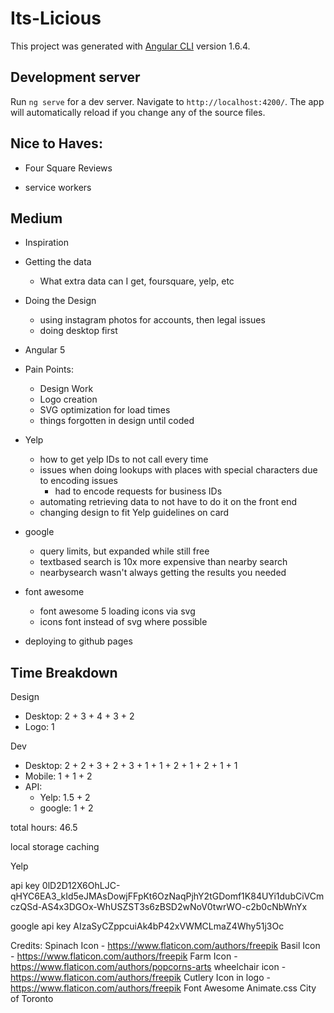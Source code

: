 # Its-Licious

This project was generated with [Angular CLI](https://github.com/angular/angular-cli) version 1.6.4.

## Development server

Run `ng serve` for a dev server. Navigate to `http://localhost:4200/`. The app will automatically reload if you change any of the source files.


## Nice to Haves:



* Four Square Reviews



* service workers



## Medium

* Inspiration
* Getting the data
  * What extra data can I get, foursquare, yelp, etc
* Doing the Design
  * using instagram photos for accounts, then legal issues
  * doing desktop first
* Angular 5
* Pain Points:
  * Design Work
  * Logo creation
  * SVG optimization for load times
  * things forgotten in design until coded
* Yelp
  * how to get yelp IDs to not call every time
  * issues when doing lookups with places with special characters due to encoding issues
    * had to encode requests for business IDs
  * automating retrieving data to not have to do it on the front end
  * changing design to fit Yelp guidelines on card

* google
  * query limits, but expanded while still free
  * textbased search is 10x more expensive than nearby search
  * nearbysearch wasn't always getting the results you needed

* font awesome
  * font awesome 5 loading icons via svg
  * icons font instead of svg where possible


* deploying to github pages
## Time Breakdown
Design
  - Desktop: 2 + 3 + 4 + 3 + 2
  - Logo: 1

Dev
  - Desktop: 2 + 2 + 3 + 2 + 3 + 1 + 1 + 2 + 1 + 2 + 1 + 1
  - Mobile: 1 + 1 + 2
  - API:
    - Yelp: 1.5 + 2
    - google: 1 + 2



total hours: 46.5 

local storage caching

Yelp

api key
0lD2D12X6OhLJC-qHYC6EA3_kId5eJMAsDowjFFpKt6OzNaqPjhY2tGDomf1K84UYi1dubCiVCmczQSd-AS4x3DGOx-WhUSZST3s6zBSD2wNoV0twrWO-c2b0cNbWnYx



google
api key
AIzaSyCZppcuiAk4bP42xVWMCLmaZ4Why51j3Oc


Credits:
Spinach Icon - https://www.flaticon.com/authors/freepik
Basil Icon - https://www.flaticon.com/authors/freepik
Farm Icon - https://www.flaticon.com/authors/popcorns-arts
wheelchair icon - https://www.flaticon.com/authors/freepik
Cutlery Icon in logo - https://www.flaticon.com/authors/freepik
Font Awesome
Animate.css
City of Toronto
